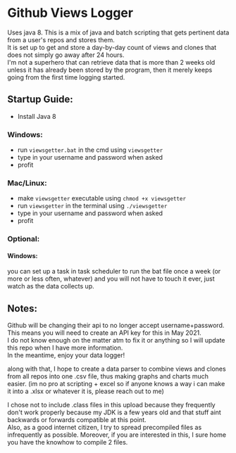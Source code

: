 # Github Views Logger  
Uses java 8.
This is a mix of java and batch scripting that gets pertinent data from a user's repos and stores them.   
It is set up to get and store a day-by-day count of views and clones that does not simply go away after 24 hours.  
I'm not a superhero that can retrieve data that is more than 2 weeks old unless it has already been stored by the program, then it merely keeps going from the first time logging started.  

## Startup Guide:  
* Install Java 8  
### Windows:
* run `viewsgetter.bat` in the cmd using `viewsgetter`  
* type in your username and password when asked    
* profit  
### Mac/Linux:
* make `viewsgetter` executable using `chmod +x viewsgetter`  
* run `viewsgetter` in the terminal using `./viewsgetter`
* type in your username and password when asked    
* profit  

### Optional:  
#### Windows:
you can set up a task in task scheduler to run the bat file once a week (or more or less often, whatever) and you will not have to touch it ever, just watch as the data collects up.  

## Notes:  
Github will be changing their api to no longer accept username+password.   
This means you will need to create an API key for this in May 2021.  
I do not know enough on the matter atm to fix it or anything so I will update this repo when I have more information.  
In the meantime, enjoy your data logger!  

along with that, I hope to create a data parser to combine views and clones from all repos into one .csv file, thus making graphs and charts much easier. 
(im no pro at scripting + excel so if anyone knows a way i can make it into a .xlsx or whatever it is, please reach out to me)

I chose not to include .class files in this upload because they frequently don't work properly because my JDK is a few years old and that stuff aint backwards or forwards compatible at this point.   
Also, as a good internet citizen, I try to spread precompiled files as infrequently as possible. Moreover, if you are interested in this, I sure home you have the knowhow to compile 2 files.  